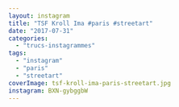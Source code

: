 ```yaml
---
layout: instagram
title: "TSF Kroll Ima #paris #streetart"
date: "2017-07-31"
categories: 
  - "trucs-instagrammes"
tags: 
  - "instagram"
  - "paris"
  - "streetart"
coverImage: tsf-kroll-ima-paris-streetart.jpg
instagram: BXN-gybggbW
---
```

